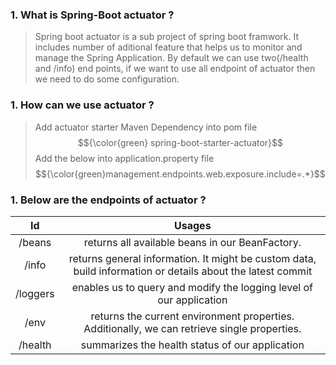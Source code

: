 ### 1. What is Spring-Boot actuator ?
>Spring boot actuator is a sub project of spring boot framwork. 
>It includes number of aditional feature that helps us to monitor and manage the Spring Application.
>By default we can use two(/health and /info) end points, if we want to use all endpoint of actuator then we need to do some configuration.

### 1. How can we use actuator ?
> Add actuator starter Maven Dependency into pom file
> $${\color{green} spring-boot-starter-actuator}$$
> Add the below into application.property file
> $${\color{green}management.endpoints.web.exposure.include=.*}$$
### 1. Below are the endpoints of actuator ?
| 	Id	 | 	Usages	 | 	
| 	:-----:	 | 	:-----:	 | 
| 	/beans 	| 	returns all available beans in our BeanFactory. 	|  
| 	/info 	| 	returns general information. It might be custom data, build information or details about the latest commit	| 	 
| 	/loggers | 	enables us to query and modify the logging level of our application	| 	
| 	/env 	| 	returns the current environment properties. Additionally, we can retrieve single properties.	| 
| 	/health	| 	summarizes the health status of our application	| 	 

 
   
 
